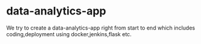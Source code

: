 # data-analytics-app
We try to create a data-analytics-app right from start to end which includes coding,deployment using docker,jenkins,flask etc.
